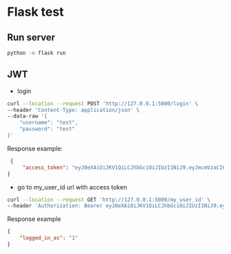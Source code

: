 # Flask test

## Run server

```bash
python -m flask run
```

## JWT

- login

```bash
curl --location --request POST 'http://127.0.0.1:5000/login' \
--header 'Content-Type: application/json' \
--data-raw '{
    "username": "test",
    "password": "test"
}'
```

Response example:

```json
 {
     "access_token": "eyJ0eXAiOiJKV1QiLCJhbGciOiJIUzI1NiJ9.eyJmcmVzaCI6ZmFsc2UsImlhdCI6MTY2MzIyNzcyNywianRpIjoiNDNiM2EzYjAtNzFiNS00NjFlLTk5YWYtNzljYzQyOTI5MGZkIiwidHlwZSI6ImFjY2VzcyIsInN1YiI6InRlc3QiLCJuYmYiOjE2NjMyMjc3MjcsImV4cCI6MTY2MzIyODYyN30.A0OHY0qK5Tc8BDMSC5kLYhA69zme0pn08kHcoW5rmUE"
}
```

- go to my_user_id url with access token

```bash
curl --location --request GET 'http://127.0.0.1:5000/my_user_id' \
--header 'Authorization: Bearer eyJ0eXAiOiJKV1QiLCJhbGciOiJIUzI1NiJ9.eyJmcmVzaCI6ZmFsc2UsImlhdCI6MTY2MzIyNzcyNywianRpIjoiNDNiM2EzYjAtNzFiNS00NjFlLTk5YWYtNzljYzQyOTI5MGZkIiwidHlwZSI6ImFjY2VzcyIsInN1YiI6InRlc3QiLCJuYmYiOjE2NjMyMjc3MjcsImV4cCI6MTY2MzIyODYyN30.A0OHY0qK5Tc8BDMSC5kLYhA69zme0pn08kHcoW5rmUE'
```

Response example

```json
{
    "logged_in_as": "1"
}
```
